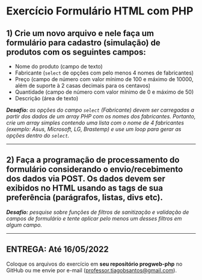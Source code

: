 # Exercício Formulário HTML com PHP

## 1) Crie um novo arquivo e nele faça um formulário para cadastro (simulação) de produtos com os seguintes campos:

- Nome do produto (campo de texto)
- Fabricante (`select` de opções com pelo menos 4 nomes de fabricantes)
- Preço (campo de número com valor mínimo de 100 e máximo de 10000, além de suporte à 2 casas decimais para os centavos)
- Quantidade (campo de número com valor mínimo de 0 e máximo de 50)
- Descrição (área de texto)

***Desafio:** as opções do campo `select` (Fabricante) devem ser carregadas a partir dos dados de um array PHP com os nomes dos fabricantes. Portanto, crie um array simples contendo uma lista com o nome de 4 fabricantes (exemplo: Asus, Microsoft, LG, Brastemp) e use um loop para gerar as opções dentro do `select`.*

---

## 2) Faça a programação de processamento do formulário considerando o envio/recebimento dos dados via POST. Os dados devem ser exibidos no HTML usando as tags de sua preferência (parágrafos, listas, divs etc).

***Desafio:** pesquise sobre funções de filtros de sanitização e validação de campos de formulário e tente aplicar pelo menos um desses filtros em algum campo.*

---

## ENTREGA: Até 16/05/2022
Coloque os arquivos do exercício em **seu repositório progweb-php** no GitHub ou me envie por e-mail (professor.tiagobsantos@gmail.com).